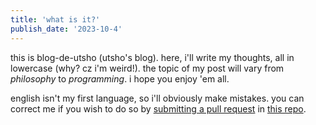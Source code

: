 ```yaml
---
title: 'what is it?'
publish_date: '2023-10-4'
---
```


this is blog-de-utsho (utsho's blog). here, i'll write my thoughts, all in lowercase (why? cz i'm weird!). the topic of my post will vary from *philosophy* to *programming*. i hope you enjoy 'em all.

english isn't my first language, so i'll obviously make mistakes. you can correct me if you wish to do so by [submitting a pull request](https://docs.github.com/en/pull-requests/collaborating-with-pull-requests/proposing-changes-to-your-work-with-pull-requests/creating-a-pull-request) in [this repo](https://github.com/utshodebravestone/blog-de-utsho).
